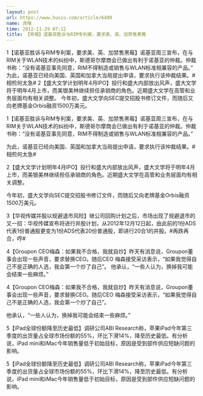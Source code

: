 ```yaml
---
layout: post
url: https://www.huxiu.com/article/6489
name: 虎嗅
time: 2012-11-29 07:12
title: 【早报】诺基亚胜诉与RIM专利案，要求美、英、加禁售黑莓
---
```

1【诺基亚胜诉与RIM专利案，要求美、英、加禁售黑莓】诺基亚周三宣布，在与RIM关于WLAN技术的纠纷中，斯德哥尔摩商会已做出有利于诺基亚的仲裁。仲裁书称：“没有诺基亚事先同意，RIM不得制造或销售与WLAN标准相兼容的产品。” 为此，诺基亚已经向美国、英国和加拿大当局提出申请，要求执行该仲裁结果。#相煎何太急# 2【盛大文学计划明年4月IPO】投行和盛大内部放出风声，盛大文学将于明年4月上市，而美银美林继续担任承销商的角色。近期盛大文学在高管和业务层面均有相关调整。 今年初，盛大文学向SEC提交招股书修订文件，而随后又向老牌基金Orbis融资1500万美元。

1【诺基亚胜诉与RIM专利案，要求美、英、加禁售黑莓】诺基亚周三宣布，在与RIM关于WLAN技术的纠纷中，斯德哥尔摩商会已做出有利于诺基亚的仲裁。仲裁书称：“没有诺基亚事先同意，RIM不得制造或销售与WLAN标准相兼容的产品。”

为此，诺基亚已经向美国、英国和加拿大当局提出申请，要求执行该仲裁结果。#相煎何太急#

2【盛大文学计划明年4月IPO】投行和盛大内部放出风声，盛大文学将于明年4月上市，而美银美林继续担任承销商的角色。近期盛大文学在高管和业务层面均有相关调整。

今年初，盛大文学向SEC提交招股书修订文件，而随后又向老牌基金Orbis融资1500万美元。

3【华视传媒并股以规避退市风险】继公司回购计划之后，市场出现了规避退市的又一招：华视传媒宣布将进行并股计划，从2012年12月12日起，由此前的1份ADS代表1份普通股更变为1份ADS代表20份普通股，即进行20合1的并股。#再跌再合，哼#

4【Groupon CEO梅森：如果我不合格，我就自炒】昨天有消息说，Groupon董事会出现一些声音，要求替换CEO。随后CEO 梅森接受采访表示，“如果我觉得自己不是正确的人选，我会第一个炒了自己”。 他承认，“一些人认为，换掉我可能会结束一些麻烦。”

4【Groupon CEO梅森：如果我不合格，我就自炒】昨天有消息说，Groupon董事会出现一些声音，要求替换CEO。随后CEO 梅森接受采访表示，“如果我觉得自己不是正确的人选，我会第一个炒了自己”。

他承认，“一些人认为，换掉我可能会结束一些麻烦。”

5【iPad全球份额降至历史最低】调研公司ABI Research称，苹果iPad今年第三季度的出货量占全球市场份额的55%，环比下滑14%，降至历史最低。有分析说，iPad mini和iMac今年销售量低于初始目标，原因是受到部件供应短缺问题的影响。

5【iPad全球份额降至历史最低】调研公司ABI Research称，苹果iPad今年第三季度的出货量占全球市场份额的55%，环比下滑14%，降至历史最低。有分析说，iPad mini和iMac今年销售量低于初始目标，原因是受到部件供应短缺问题的影响。

